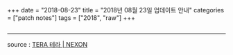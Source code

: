 +++
date = "2018-08-23"
title = "2018년 08월 23일 업데이트 안내"
categories = ["patch notes"]
tags = ["2018", "raw"]
+++

```

```

----

source : [TERA 테라 | NEXON](http://tera.nexon.com/news/update/view.aspx?n4articlesn=)

